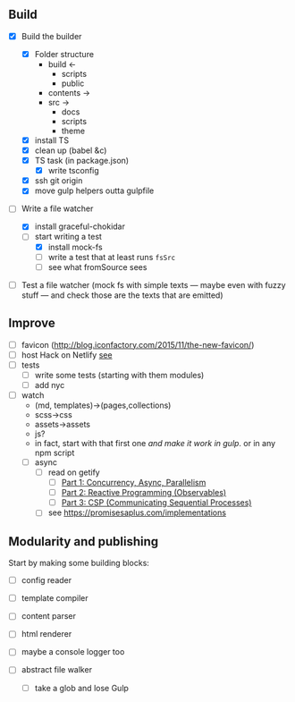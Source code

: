 ## Build

- [x] Build the builder
    - [x] Folder structure
        - build ←
            - scripts
            - public
        - contents →
        - src →
            - docs
            - scripts
            - theme
    - [x] install TS
    - [x] clean up (babel &c)
    - [x] TS task (in package.json)
        - [x] write tsconfig
    - [x] ssh git origin
    - [x] move gulp helpers outta gulpfile
- [ ] Write a file watcher
    - [x] install graceful-chokidar
    - [ ] start writing a test
        - [x] install mock-fs
        - [ ] write a test that at least runs `fsSrc`
        - [ ] see what fromSource sees
- [ ] Test a file watcher (mock fs with simple texts — maybe even with fuzzy stuff — and check those are the texts that are emitted)




## Improve

- [ ] favicon (http://blog.iconfactory.com/2015/11/the-new-favicon/)
- [ ] host Hack on Netlify
      [see](https://github.com/chrissimpkins/Hack#host-hack-font-files-on-your-server)
- [ ] tests
    - [ ] write some tests (starting with them modules)
    - [ ] add nyc
- [ ] watch
    - (md, templates)->(pages,collections)
    - scss->css
    - assets->assets
    - js?
    - in fact, start with that first one _and make it work in gulp_. or in any npm script
    - [ ] async
        - [ ] read on getify
            - [ ] [Part 1: Concurrency, Async, Parallelism](http://blog.getify.com/concurrently-javascript-1/)
            - [ ] [Part 2: Reactive Programming (Observables)](http://blog.getify.com/concurrently-javascript-2/)
            - [ ] [Part 3: CSP (Communicating Sequential Processes)](http://blog.getify.com/concurrently-javascript-3/)
        - [ ] see https://promisesaplus.com/implementations

## Modularity and publishing

Start by making some building blocks:

- [ ] config reader
- [ ] template compiler
- [ ] content parser
- [ ] html renderer

- [ ] maybe a console logger too

- [ ] abstract file walker
    - [ ] take a glob and lose Gulp
